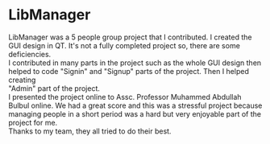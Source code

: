 # LibManager
LibManager was a 5 people group project that I contributed. I created the GUI design in QT. It's not a fully completed project so, there are some deficiencies.  
I contributed in many parts in the project such as the whole GUI design then helped to code "Signin" and "Signup" parts of the project. Then I helped creating  
"Admin" part of the project.    
I presented the project online to Assc. Professor Muhammed Abdullah Bulbul online. 
We had a great score and this was a stressful project because managing people in a short period was a hard but very enjoyable part of the project for me.   
Thanks to my team, they all tried to do their best.

